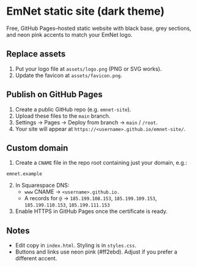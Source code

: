 # EmNet static site (dark theme)

Free, GitHub Pages–hosted static website with black base, grey sections, and neon pink accents to match your EmNet logo.

## Replace assets
1. Put your logo file at `assets/logo.png` (PNG or SVG works).
2. Update the favicon at `assets/favicon.png`.

## Publish on GitHub Pages
1. Create a public GitHub repo (e.g. `emnet-site`).
2. Upload these files to the `main` branch.
3. Settings → Pages → Deploy from branch → `main` / `/root`.
4. Your site will appear at `https://<username>.github.io/emnet-site/`.

## Custom domain
1. Create a `CNAME` file in the repo root containing just your domain, e.g.:
```
emnet.example
```
2. In Squarespace DNS:
   - `www` CNAME → `<username>.github.io.`
   - A records for `@` → `185.199.108.153`, `185.199.109.153`, `185.199.110.153`, `185.199.111.153`
3. Enable HTTPS in GitHub Pages once the certificate is ready.

## Notes
- Edit copy in `index.html`. Styling is in `styles.css`.
- Buttons and links use neon pink (#ff2ebd). Adjust if you prefer a different accent.
